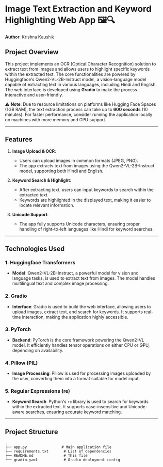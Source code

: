 # Image Text Extraction and Keyword Highlighting Web App 🖼️🔍

**Author**: Krishna Kaushik

## Project Overview

This project implements an OCR (Optical Character Recognition) solution to extract text from images and allows users to highlight specific keywords within the extracted text. The core functionalities are powered by Huggingface's Qwen2-VL-2B-Instruct model, a vision-language model capable of extracting text in various languages, including Hindi and English. The web interface is developed using **Gradio** to make the process interactive and user-friendly.

⚠️ **Note**: Due to resource limitations on platforms like Hugging Face Spaces (1GB RAM), the text extraction process can take up to **600 seconds** (10 minutes). For faster performance, consider running the application locally on machines with more memory and GPU support.

---

## Features

1. **Image Upload & OCR**:
   - Users can upload images in common formats (JPEG, PNG).
   - The app extracts text from images using the Qwen2-VL-2B-Instruct model, supporting both Hindi and English.

2. **Keyword Search & Highlight**:
   - After extracting text, users can input keywords to search within the extracted text.
   - Keywords are highlighted in the displayed text, making it easier to locate relevant information.

3. **Unicode Support**:
   - The app fully supports Unicode characters, ensuring proper handling of right-to-left languages like Hindi for keyword searches.

---

## Technologies Used

### 1. **Huggingface Transformers**
   - **Model**: Qwen2-VL-2B-Instruct, a powerful model for vision and language tasks, is used to extract text from images. The model handles multilingual text and complex image processing.

### 2. **Gradio**
   - **Interface**: Gradio is used to build the web interface, allowing users to upload images, extract text, and search for keywords. It supports real-time interaction, making the application highly accessible.

### 3. **PyTorch**
   - **Backend**: PyTorch is the core framework powering the Qwen2-VL model. It efficiently handles tensor operations on either CPU or GPU, depending on availability.

### 4. **Pillow (PIL)**
   - **Image Processing**: Pillow is used for processing images uploaded by the user, converting them into a format suitable for model input.

### 5. **Regular Expressions (re)**
   - **Keyword Search**: Python's `re` library is used to search for keywords within the extracted text. It supports case-insensitive and Unicode-aware searches, ensuring accurate keyword matching.

---

## Project Structure

```plaintext
.
├── app.py                # Main application file
├── requirements.txt       # List of dependencies
├── README.md              # This file
└── gradio.yaml            # Gradio deployment config
